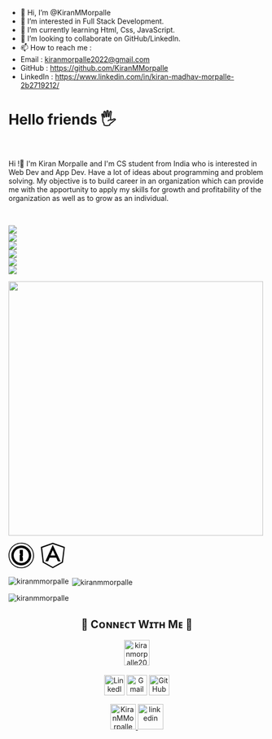 - 👋 Hi, I’m @KiranMMorpalle
- 👀 I’m interested in Full Stack Development.
- 🌱 I’m currently learning Html, Css, JavaScript.
- 💞️ I’m looking to collaborate on GitHub/LinkedIn.
- 📫 How to reach me :
- Email    : kiranmorpalle2022@gmail.com 
- GitHub   : https://github.com/KiranMMorpalle
- LinkedIn : https://www.linkedin.com/in/kiran-madhav-morpalle-2b2719212/

<!---
KiranMMorpalle/KiranMMorpalle is a ✨ special ✨ repository because its `README.md` (this file) appears on your GitHub profile.
You can click the Preview link to take a look at your changes.
--->

# Hello friends 🖐️
<br/>

Hi !👋 I'm Kiran Morpalle and I'm CS student from India who is interested in Web Dev and App Dev. Have a lot of ideas about programming and problem solving.
My objective is to build career in an organization which can provide me with the apportunity to apply my skills for growth and profitability of the organization as well as to grow as an individual.

<!---
<div dir="auto" align="">
  <div dir="auto"><a target="_blank" rel="noopener noreferrer nofollow" href="https://camo.githubusercontent.com/d2e764d63294c27eff3598ae3a0df5884b4efcabbdbbd200e51472cddf4a3f03/68747470733a2f2f74656368737461636b2d67656e657261746f722e76657263656c2e6170702f6a732d69636f6e2e737667"><img src="https://camo.githubusercontent.com/d2e764d63294c27eff3598ae3a0df5884b4efcabbdbbd200e51472cddf4a3f03/68747470733a2f2f74656368737461636b2d67656e657261746f722e76657263656c2e6170702f6a732d69636f6e2e737667" alt="icon" data-canonical-src="https://techstack-generator.vercel.app/js-icon.svg" style="max-width: 100%;" width="65" height="65"></a><a target="_blank" rel="noopener noreferrer nofollow" href="https://camo.githubusercontent.com/d18841391a409a8e3a3998ce977df48f4a0d0908e593f9d9d9da3946c2e68564/68747470733a2f2f74656368737461636b2d67656e657261746f722e76657263656c2e6170702f74732d69636f6e2e737667"><img src="https://camo.githubusercontent.com/d18841391a409a8e3a3998ce977df48f4a0d0908e593f9d9d9da3946c2e68564/68747470733a2f2f74656368737461636b2d67656e657261746f722e76657263656c2e6170702f74732d69636f6e2e737667" alt="icon" data-canonical-src="https://techstack-generator.vercel.app/ts-icon.svg" style="max-width: 100%;" width="65" height="65"></a><a target="_blank" rel="noopener noreferrer nofollow" href="https://camo.githubusercontent.com/e7c2da6aa9def3013c739b2119c14be9a1cae0bc49cfc7ad34acdbf03fe9e715/68747470733a2f2f74656368737461636b2d67656e657261746f722e76657263656c2e6170702f72657363726970742d69636f6e2e737667"><img src="https://camo.githubusercontent.com/e7c2da6aa9def3013c739b2119c14be9a1cae0bc49cfc7ad34acdbf03fe9e715/68747470733a2f2f74656368737461636b2d67656e657261746f722e76657263656c2e6170702f72657363726970742d69636f6e2e737667" alt="icon" data-canonical-src="https://techstack-generator.vercel.app/rescript-icon.svg" style="max-width: 100%;" width="65" height="65"></a><a target="_blank" rel="noopener noreferrer nofollow" href="https://camo.githubusercontent.com/f70b425aafbef383f0ec7b86678a85eb7a4b7a7923fb24fda1df3f4866e001c9/68747470733a2f2f74656368737461636b2d67656e657261746f722e76657263656c2e6170702f6370702d69636f6e2e737667"><img src="https://camo.githubusercontent.com/f70b425aafbef383f0ec7b86678a85eb7a4b7a7923fb24fda1df3f4866e001c9/68747470733a2f2f74656368737461636b2d67656e657261746f722e76657263656c2e6170702f6370702d69636f6e2e737667" alt="icon" data-canonical-src="https://techstack-generator.vercel.app/cpp-icon.svg" style="max-width: 100%;" width="65" height="65"></a><a target="_blank" rel="noopener noreferrer nofollow" href="https://camo.githubusercontent.com/28e6f144aefcedd9d0fd391a0415271fd795970a553e67967583ecee08f9dd95/68747470733a2f2f74656368737461636b2d67656e657261746f722e76657263656c2e6170702f6373686172702d69636f6e2e737667"><img src="https://camo.githubusercontent.com/28e6f144aefcedd9d0fd391a0415271fd795970a553e67967583ecee08f9dd95/68747470733a2f2f74656368737461636b2d67656e657261746f722e76657263656c2e6170702f6373686172702d69636f6e2e737667" alt="icon" data-canonical-src="https://techstack-generator.vercel.app/csharp-icon.svg" style="max-width: 100%;" width="65" height="65"></a><a target="_blank" rel="noopener noreferrer nofollow" href="https://camo.githubusercontent.com/89a9989573e7036f8fea68e8e31fd546f10f31dc6b9126c855913a1c70c0ff0c/68747470733a2f2f74656368737461636b2d67656e657261746f722e76657263656c2e6170702f73776966742d69636f6e2e737667"><img src="https://camo.githubusercontent.com/89a9989573e7036f8fea68e8e31fd546f10f31dc6b9126c855913a1c70c0ff0c/68747470733a2f2f74656368737461636b2d67656e657261746f722e76657263656c2e6170702f73776966742d69636f6e2e737667" alt="icon" data-canonical-src="https://techstack-generator.vercel.app/swift-icon.svg" style="max-width: 100%;" width="65" height="65"></a><a target="_blank" rel="noopener noreferrer nofollow" href="https://camo.githubusercontent.com/cbb0ed4ed73eb0bdf880019fe4fd13e0e0b0812435f11ac0d920c8f523a8d8d0/68747470733a2f2f74656368737461636b2d67656e657261746f722e76657263656c2e6170702f72656163742d69636f6e2e737667"><img src="https://camo.githubusercontent.com/cbb0ed4ed73eb0bdf880019fe4fd13e0e0b0812435f11ac0d920c8f523a8d8d0/68747470733a2f2f74656368737461636b2d67656e657261746f722e76657263656c2e6170702f72656163742d69636f6e2e737667" alt="icon" data-canonical-src="https://techstack-generator.vercel.app/react-icon.svg" style="max-width: 100%;" width="65" height="65"></a></div><div dir="auto"><a target="_blank" rel="noopener noreferrer nofollow" href="https://camo.githubusercontent.com/27ed0280b4fbd303dad7e1e86dd6fa4dbf36211dd176eea8c41c8c6a5fa68eca/68747470733a2f2f74656368737461636b2d67656e657261746f722e76657263656c2e6170702f72656475782d69636f6e2e737667"><img src="https://camo.githubusercontent.com/27ed0280b4fbd303dad7e1e86dd6fa4dbf36211dd176eea8c41c8c6a5fa68eca/68747470733a2f2f74656368737461636b2d67656e657261746f722e76657263656c2e6170702f72656475782d69636f6e2e737667" alt="icon" data-canonical-src="https://techstack-generator.vercel.app/redux-icon.svg" style="max-width: 100%;" width="65" height="65"></a><a target="_blank" rel="noopener noreferrer nofollow" href="https://camo.githubusercontent.com/c3f56a5552179dbc93f2f09ef76c5caf6f4c7e17a2dd87d85680b328ab39412f/68747470733a2f2f74656368737461636b2d67656e657261746f722e76657263656c2e6170702f6761747362792d69636f6e2e737667"><img src="https://camo.githubusercontent.com/c3f56a5552179dbc93f2f09ef76c5caf6f4c7e17a2dd87d85680b328ab39412f/68747470733a2f2f74656368737461636b2d67656e657261746f722e76657263656c2e6170702f6761747362792d69636f6e2e737667" alt="icon" data-canonical-src="https://techstack-generator.vercel.app/gatsby-icon.svg" style="max-width: 100%;" width="65" height="65"></a><a target="_blank" rel="noopener noreferrer nofollow" href="https://camo.githubusercontent.com/907350094c6a9407907cdc757b759b4271a30365ff4b06484bcd2ac649cd25e9/68747470733a2f2f74656368737461636b2d67656e657261746f722e76657263656c2e6170702f736173732d69636f6e2e737667"><img src="https://camo.githubusercontent.com/907350094c6a9407907cdc757b759b4271a30365ff4b06484bcd2ac649cd25e9/68747470733a2f2f74656368737461636b2d67656e657261746f722e76657263656c2e6170702f736173732d69636f6e2e737667" alt="icon" data-canonical-src="https://techstack-generator.vercel.app/sass-icon.svg" style="max-width: 100%;" width="65" height="65"></a><a target="_blank" rel="noopener noreferrer nofollow" href="https://camo.githubusercontent.com/ed956b1e5312e1abcb7fad1c577b7deb5700f524274ef68ed1a61a153e154030/68747470733a2f2f74656368737461636b2d67656e657261746f722e76657263656c2e6170702f73746f7279626f6f6b2d69636f6e2e737667"><img src="https://camo.githubusercontent.com/ed956b1e5312e1abcb7fad1c577b7deb5700f524274ef68ed1a61a153e154030/68747470733a2f2f74656368737461636b2d67656e657261746f722e76657263656c2e6170702f73746f7279626f6f6b2d69636f6e2e737667" alt="icon" data-canonical-src="https://techstack-generator.vercel.app/storybook-icon.svg" style="max-width: 100%;" width="65" height="65"></a><a target="_blank" rel="noopener noreferrer nofollow" href="https://camo.githubusercontent.com/c637e48b8380b9924b364ded7c116f17a1059820cf7dc065d14115114b2a6b55/68747470733a2f2f74656368737461636b2d67656e657261746f722e76657263656c2e6170702f7765627061636b2d69636f6e2e737667"><img src="https://camo.githubusercontent.com/c637e48b8380b9924b364ded7c116f17a1059820cf7dc065d14115114b2a6b55/68747470733a2f2f74656368737461636b2d67656e657261746f722e76657263656c2e6170702f7765627061636b2d69636f6e2e737667" alt="icon" data-canonical-src="https://techstack-generator.vercel.app/webpack-icon.svg" style="max-width: 100%;" width="65" height="65"></a><a target="_blank" rel="noopener noreferrer nofollow" href="https://camo.githubusercontent.com/e7eb6839f0d42fffcd7435133609f4fe6a2cad787439321d809c273d66ac4c77/68747470733a2f2f74656368737461636b2d67656e657261746f722e76657263656c2e6170702f65736c696e742d69636f6e2e737667"><img src="https://camo.githubusercontent.com/e7eb6839f0d42fffcd7435133609f4fe6a2cad787439321d809c273d66ac4c77/68747470733a2f2f74656368737461636b2d67656e657261746f722e76657263656c2e6170702f65736c696e742d69636f6e2e737667" alt="icon" data-canonical-src="https://techstack-generator.vercel.app/eslint-icon.svg" style="max-width: 100%;" width="65" height="65"></a><a target="_blank" rel="noopener noreferrer nofollow" href="https://camo.githubusercontent.com/82935f72bd8f7a84991ceeb91cba325f0ae3b00f7fb2af42da60a81d3ff631b4/68747470733a2f2f74656368737461636b2d67656e657261746f722e76657263656c2e6170702f70726574746965722d69636f6e2e737667"><img src="https://camo.githubusercontent.com/82935f72bd8f7a84991ceeb91cba325f0ae3b00f7fb2af42da60a81d3ff631b4/68747470733a2f2f74656368737461636b2d67656e657261746f722e76657263656c2e6170702f70726574746965722d69636f6e2e737667" alt="icon" data-canonical-src="https://techstack-generator.vercel.app/prettier-icon.svg" style="max-width: 100%;" width="65" height="65"></a></div><div dir="auto"><a target="_blank" rel="noopener noreferrer nofollow" href="https://camo.githubusercontent.com/0ea6612fde21ea2eded90c5e2428a4d3f872331b35aafe226aab4081fb305af8/68747470733a2f2f74656368737461636b2d67656e657261746f722e76657263656c2e6170702f6a6573742d69636f6e2e737667"><img src="https://camo.githubusercontent.com/0ea6612fde21ea2eded90c5e2428a4d3f872331b35aafe226aab4081fb305af8/68747470733a2f2f74656368737461636b2d67656e657261746f722e76657263656c2e6170702f6a6573742d69636f6e2e737667" alt="icon" data-canonical-src="https://techstack-generator.vercel.app/jest-icon.svg" style="max-width: 100%;" width="65" height="65"></a><a target="_blank" rel="noopener noreferrer nofollow" href="https://camo.githubusercontent.com/1e6a53fd307952045a2b0ba2ce5306c25c1b1b4ff9bdc04fe56c5a4c142050e3/68747470733a2f2f74656368737461636b2d67656e657261746f722e76657263656c2e6170702f74657374696e676c6962726172792d69636f6e2e737667"><img src="https://camo.githubusercontent.com/1e6a53fd307952045a2b0ba2ce5306c25c1b1b4ff9bdc04fe56c5a4c142050e3/68747470733a2f2f74656368737461636b2d67656e657261746f722e76657263656c2e6170702f74657374696e676c6962726172792d69636f6e2e737667" alt="icon" data-canonical-src="https://techstack-generator.vercel.app/testinglibrary-icon.svg" style="max-width: 100%;" width="65" height="65"></a><a target="_blank" rel="noopener noreferrer nofollow" href="https://camo.githubusercontent.com/8189e5e3e5c0848ed6d22ea591e0cf962323ec716135617e1a3e25aae9cfe71d/68747470733a2f2f74656368737461636b2d67656e657261746f722e76657263656c2e6170702f707974686f6e2d69636f6e2e737667"><img src="https://camo.githubusercontent.com/8189e5e3e5c0848ed6d22ea591e0cf962323ec716135617e1a3e25aae9cfe71d/68747470733a2f2f74656368737461636b2d67656e657261746f722e76657263656c2e6170702f707974686f6e2d69636f6e2e737667" alt="icon" data-canonical-src="https://techstack-generator.vercel.app/python-icon.svg" style="max-width: 100%;" width="65" height="65"></a><a target="_blank" rel="noopener noreferrer nofollow" href="https://camo.githubusercontent.com/acfdbb9e9d0e1be2c68dc2481bb736ba07189035640a758394ef83a155b8d5d7/68747470733a2f2f74656368737461636b2d67656e657261746f722e76657263656c2e6170702f646a616e676f2d69636f6e2e737667"><img src="https://camo.githubusercontent.com/acfdbb9e9d0e1be2c68dc2481bb736ba07189035640a758394ef83a155b8d5d7/68747470733a2f2f74656368737461636b2d67656e657261746f722e76657263656c2e6170702f646a616e676f2d69636f6e2e737667" alt="icon" data-canonical-src="https://techstack-generator.vercel.app/django-icon.svg" style="max-width: 100%;" width="65" height="65"></a><a target="_blank" rel="noopener noreferrer nofollow" href="https://camo.githubusercontent.com/7659f246bfe0c709dd396799463f073b97d55fc4c2a884ba27005389fac45b73/68747470733a2f2f74656368737461636b2d67656e657261746f722e76657263656c2e6170702f6772617068716c2d69636f6e2e737667"><img src="https://camo.githubusercontent.com/7659f246bfe0c709dd396799463f073b97d55fc4c2a884ba27005389fac45b73/68747470733a2f2f74656368737461636b2d67656e657261746f722e76657263656c2e6170702f6772617068716c2d69636f6e2e737667" alt="icon" data-canonical-src="https://techstack-generator.vercel.app/graphql-icon.svg" style="max-width: 100%;" width="65" height="65"></a><a target="_blank" rel="noopener noreferrer nofollow" href="https://camo.githubusercontent.com/06ebb2c20cfd35f27db6d25b0a03f5a0d078f63e20c098c6ce461b7bffd18d60/68747470733a2f2f74656368737461636b2d67656e657261746f722e76657263656c2e6170702f726573746170692d69636f6e2e737667"><img src="https://camo.githubusercontent.com/06ebb2c20cfd35f27db6d25b0a03f5a0d078f63e20c098c6ce461b7bffd18d60/68747470733a2f2f74656368737461636b2d67656e657261746f722e76657263656c2e6170702f726573746170692d69636f6e2e737667" alt="icon" data-canonical-src="https://techstack-generator.vercel.app/restapi-icon.svg" style="max-width: 100%;" width="65" height="65"></a><a target="_blank" rel="noopener noreferrer nofollow" href="https://camo.githubusercontent.com/fb82c3b39c13524bf7bd5e88e39354b3b9d74ea75608e97b29f39e7b5aa72410/68747470733a2f2f74656368737461636b2d67656e657261746f722e76657263656c2e6170702f6769746875622d69636f6e2e737667"><img src="https://camo.githubusercontent.com/fb82c3b39c13524bf7bd5e88e39354b3b9d74ea75608e97b29f39e7b5aa72410/68747470733a2f2f74656368737461636b2d67656e657261746f722e76657263656c2e6170702f6769746875622d69636f6e2e737667" alt="icon" data-canonical-src="https://techstack-generator.vercel.app/github-icon.svg" style="max-width: 100%;" width="65" height="65"></a></div><div dir="auto"><a target="_blank" rel="noopener noreferrer nofollow" href="https://camo.githubusercontent.com/2ecad22021fc13e37458a8d2b508a47352c096930f163927cb191353106f9309/68747470733a2f2f74656368737461636b2d67656e657261746f722e76657263656c2e6170702f646f636b65722d69636f6e2e737667"><img src="https://camo.githubusercontent.com/2ecad22021fc13e37458a8d2b508a47352c096930f163927cb191353106f9309/68747470733a2f2f74656368737461636b2d67656e657261746f722e76657263656c2e6170702f646f636b65722d69636f6e2e737667" alt="icon" data-canonical-src="https://techstack-generator.vercel.app/docker-icon.svg" style="max-width: 100%;" width="65" height="65"></a><a target="_blank" rel="noopener noreferrer nofollow" href="https://camo.githubusercontent.com/9e9b3aac3fc25a49862f8d06d5a44a4c17fa61bc00effbcd6d630dc28a67973b/68747470733a2f2f74656368737461636b2d67656e657261746f722e76657263656c2e6170702f6b756265726e657465732d69636f6e2e737667"><img src="https://camo.githubusercontent.com/9e9b3aac3fc25a49862f8d06d5a44a4c17fa61bc00effbcd6d630dc28a67973b/68747470733a2f2f74656368737461636b2d67656e657261746f722e76657263656c2e6170702f6b756265726e657465732d69636f6e2e737667" alt="icon" data-canonical-src="https://techstack-generator.vercel.app/kubernetes-icon.svg" style="max-width: 100%;" width="65" height="65"></a><a target="_blank" rel="noopener noreferrer nofollow" href="https://camo.githubusercontent.com/5746717e5b0da0f3eb4e3b26a9496210582560d336bbdf56eb5df39d0fe709a7/68747470733a2f2f74656368737461636b2d67656e657261746f722e76657263656c2e6170702f6177732d69636f6e2e737667"><img src="https://camo.githubusercontent.com/5746717e5b0da0f3eb4e3b26a9496210582560d336bbdf56eb5df39d0fe709a7/68747470733a2f2f74656368737461636b2d67656e657261746f722e76657263656c2e6170702f6177732d69636f6e2e737667" alt="icon" data-canonical-src="https://techstack-generator.vercel.app/aws-icon.svg" style="max-width: 100%;" width="65" height="65"></a><a target="_blank" rel="noopener noreferrer nofollow" href="https://camo.githubusercontent.com/418cbff54fe0ff385225ac464200a519c169c0fd3fb80402a8a9f977efd63c7a/68747470733a2f2f74656368737461636b2d67656e657261746f722e76657263656c2e6170702f6e67696e782d69636f6e2e737667"><img src="https://camo.githubusercontent.com/418cbff54fe0ff385225ac464200a519c169c0fd3fb80402a8a9f977efd63c7a/68747470733a2f2f74656368737461636b2d67656e657261746f722e76657263656c2e6170702f6e67696e782d69636f6e2e737667" alt="icon" data-canonical-src="https://techstack-generator.vercel.app/nginx-icon.svg" style="max-width: 100%;" width="65" height="65"></a><a target="_blank" rel="noopener noreferrer nofollow" href="https://camo.githubusercontent.com/b3578157355b1ac74d38d0f89d1022095ba7f7a988db091cef0fa4a62685e87e/68747470733a2f2f74656368737461636b2d67656e657261746f722e76657263656c2e6170702f6d7973716c2d69636f6e2e737667"><img src="https://camo.githubusercontent.com/b3578157355b1ac74d38d0f89d1022095ba7f7a988db091cef0fa4a62685e87e/68747470733a2f2f74656368737461636b2d67656e657261746f722e76657263656c2e6170702f6d7973716c2d69636f6e2e737667" alt="icon" data-canonical-src="https://techstack-generator.vercel.app/mysql-icon.svg" style="max-width: 100%;" width="65" height="65"></a><a target="_blank" rel="noopener noreferrer nofollow" href="https://camo.githubusercontent.com/8340e02841ac275b0c3060c596d8d664d77951996455ef955628443ad442a5ce/68747470733a2f2f74656368737461636b2d67656e657261746f722e76657263656c2e6170702f72617370626572727970692d69636f6e2e737667"><img src="https://camo.githubusercontent.com/8340e02841ac275b0c3060c596d8d664d77951996455ef955628443ad442a5ce/68747470733a2f2f74656368737461636b2d67656e657261746f722e76657263656c2e6170702f72617370626572727970692d69636f6e2e737667" alt="icon" data-canonical-src="https://techstack-generator.vercel.app/raspberrypi-icon.svg" style="max-width: 100%;" width="65" height="65"></a><a target="_blank" rel="noopener noreferrer nofollow" href="https://camo.githubusercontent.com/309cc6425cace52b184c94e5152a2a70ac40c642ab4f4cdd8a371a4989e5c91f/68747470733a2f2f74656368737461636b2d67656e657261746f722e76657263656c2e6170702f6a6176612d69636f6e2e737667"><img src="https://camo.githubusercontent.com/309cc6425cace52b184c94e5152a2a70ac40c642ab4f4cdd8a371a4989e5c91f/68747470733a2f2f74656368737461636b2d67656e657261746f722e76657263656c2e6170702f6a6176612d69636f6e2e737667" alt="icon" data-canonical-src="https://techstack-generator.vercel.app/java-icon.svg" style="max-width: 100%;" width="65" height="65"></a></div>
</div>

&nbsp; &nbsp;
--->

<br/>

<!---
####  [Skill Icons](https://github.com/tandpfun/skill-icons)

📍 For example : &nbsp;
<br/>

<img src="https://skillicons.dev/icons?i=all">

<img src="https://skillicons.dev/icons?i=c,cpp,javascript,html,css,java,python,react,tailwindcss,bootstrap,nodejs,nextjs,mongodb,express,mysql">
--->
<img src="https://skillicons.dev/icons?i=c,cpp,javascript,java,python"> <br/>
<img src="https://skillicons.dev/icons?i=html,css,tailwind,bootstrap,react"> <br/>
<img src="https://skillicons.dev/icons?i=nodejs,nextjs,expressjs"> <br/>
<img src="https://skillicons.dev/icons?i=mysql,mongodb,postgresql"> <br/>
<img src="https://skillicons.dev/icons?i=git,github"> <br/>
<img src="https://skillicons.dev/icons?i=linux"> <br/> 


<img src="https://user-images.githubusercontent.com/74038190/212750672-2f3f2b50-c84f-4ed8-a60a-849ae69ff9df.gif" width="500">

<svg role="img" width=50 viewBox="0 0 24 24" xmlns="http://www.w3.org/2000/svg"><path d="M10.51,10.013V7.299c0-0.306,0.248-0.554,0.554-0.554h1.911c0.306,0,0.554,0.248,0.554,0.554v4.968 c0,0.076-0.038,0.134-0.076,0.191l-0.478,0.478c-0.115,0.115-0.115,0.287,0,0.382l0.478,0.478c0.057,0.057,0.076,0.115,0.076,0.191 v2.713c0,0.306-0.248,0.554-0.554,0.554h-1.911c-0.306,0-0.554-0.248-0.554-0.554v-4.968c0-0.076,0.038-0.134,0.076-0.191 l0.478-0.478c0.115-0.115,0.115-0.287,0-0.382l-0.478-0.478C10.529,10.146,10.51,10.089,10.51,10.013z M19.127,12 c0-3.936-3.191-7.127-7.127-7.127S4.873,8.064,4.873,12S8.064,19.127,12,19.127S19.127,15.936,19.127,12z M21.382,12 c0,5.178-4.204,9.363-9.363,9.363c-5.178,0-9.363-4.204-9.363-9.363c0-5.178,4.204-9.363,9.363-9.363 C17.178,2.637,21.382,6.822,21.382,12z M0.764,12c0,6.21,5.025,11.236,11.236,11.236S23.236,18.21,23.236,12S18.21,0.764,12,0.764 S0.764,5.79,0.764,12z M0,12C0,5.369,5.369,0,12,0c6.631,0,12,5.369,12,12s-5.369,12-12,12S0,18.631,0,12z"/></svg> &nbsp; <svg role="img" width=50 viewBox="0 0 24 24" xmlns="http://www.w3.org/2000/svg"><path d="M11.964 0L.672 3.974l1.784 14.794L11.976 24l9.568-5.303 1.784-14.794zm-.027 1.258l10.265 3.5-1.663 13.232-8.602 4.76-8.469-4.697L1.939 4.822zm0 .78L4.957 17.57l2.604-.048 1.4-3.501h6.257l1.532 3.55 2.492.046zm.02 4.98l2.355 4.93H9.878Z"/></svg>
<br/>

<p><img align="left" src="https://github-readme-stats.vercel.app/api/top-langs?username=kiranmmorpalle&show_icons=true&locale=en&layout=compact" alt="kiranmmorpalle" /></p>

<p>&nbsp;<img align="center" src="https://github-readme-stats.vercel.app/api?username=kiranmmorpalle&show_icons=true&locale=en" alt="kiranmmorpalle" /></p>

<p><img align="center" src="https://github-readme-streak-stats.herokuapp.com/?user=kiranmmorpalle&" alt="kiranmmorpalle" /></p>


<!--Contribution Graph
<h2 align="center">📈 Cᴏɴᴛʀɪʙᴜᴛɪᴏɴ Gʀᴀᴘʜ 📈</h2>
<div align="center">
    <img src="https://github-readme-activity-graph.vercel.app/graph?username=KiranMMorpalle &bg_color=220a28&&color=ffffff&line=c56a90&point=ffeb95&area=false&hide_border=false" border-radius="15">
</div>



<!--Contact Section--> 
<h2 align="center">🤝 Cᴏɴɴᴇᴄᴛ Wɪᴛʜ Mᴇ 🤝 </h2>
<div align="center">
  
<a href="mailto:kiranmorpalle2022@gmail.com" target="_blank">
<img src="./gmail.png" width=50 height=50 alt="kiranmorpalle2022@gmail.com" style="margin-bottom: 5px;" />

[<img src="https://cdn-icons-png.flaticon.com/512/174/174857.png" alt="LinkedIn" width="40"/>](https://www.linkedin.com/in/kiran-madhav-morpalle/)
[<img src="https://cdn-icons-png.flaticon.com/512/732/732200.png" alt="Gmail" width="40"/>](mailto:kiranmorpalle2022@gmail.com)
[<img src="https://cdn-icons-png.flaticon.com/512/25/25231.png" alt="GitHub" width="40"/>](https://www.githubcom/KiranMMorpalle)

</a>
<!--
<a href="https://x.com/Suhaib_King" target="_blank">
<img src="./twitter.png" width=50 height=50 alt="Suhaib" style="margin-bottom: 5px;" />
</a>
<a href="https://www.instagram.com/suhaib_s_z" target="_blank">
<img src="./instagram.png" width=50 height=50 alt="suhaib_s_z" style="margin-bottom: 5px;" />
</a>
-->
<a href="https://www.githubcom/KiranMMorpalle" target="_blank">
<img src="./github.png" width=50 height=50 alt="KiranMMorpalle" style="margin-bottom: 5px;" />
</a>

<a href="https://www.linkedin.com/in/kiran-madhav-morpalle" target="_blank">
<img src="./linkedin.png" width=50 height=50 alt="linkedin" style="margin-bottom: 5px;" />
</a>

</div>
<br/>

<!--Buy me a coffee
<div align="center">
<a href="https://buymeacoffee.com/suhaibking7" target="_blank"><img src="https://cdn.buymeacoffee.com/buttons/v2/default-yellow.png" alt="Buy Me A Coffee" style="height: 40px !important;width: 200px !important;" ></a>
</div>
-->
<br clear="both">
<!--
<img src="https://raw.githubusercontent.com/KiranMMorpalle/KiranMMorpalle/output/snake.svg" alt="Snake animation" />

-->
-->
